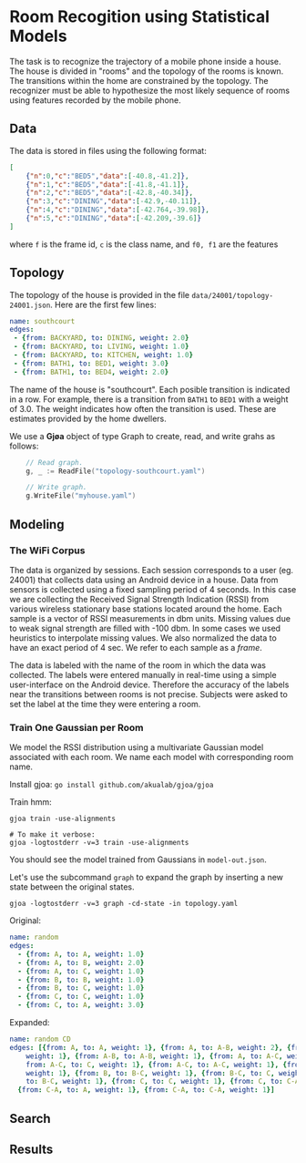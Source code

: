 # Room Recogition using Statistical Models

The task is to recognize the trajectory of a mobile phone inside a house. The house is divided in "rooms"
and the topology of the rooms is known. The transitions within the home are constrained by the topology.
The recognizer must be able to hypothesize the most likely sequence of rooms using features recorded by
the mobile phone.

## Data

The data is stored in files using the following format:

```JSON
[
    {"n":0,"c":"BED5","data":[-40.8,-41.2]},
    {"n":1,"c":"BED5","data":[-41.8,-41.1]},
    {"n":2,"c":"BED5","data":[-42.8,-40.34]},
    {"n":3,"c":"DINING","data":[-42.9,-40.11]},
    {"n":4,"c":"DINING","data":[-42.764,-39.98]},
    {"n":5,"c":"DINING","data":[-42.209,-39.6]}
]
```

where `f` is the frame id, `c` is the class name, and `f0, f1` are the features
## Topology

The topology of the house is provided in the file `data/24001/topology-24001.json`. Here are the first few lines:

```YAML
name: southcourt
edges:
 - {from: BACKYARD, to: DINING, weight: 2.0}
 - {from: BACKYARD, to: LIVING, weight: 1.0}
 - {from: BACKYARD, to: KITCHEN, weight: 1.0}
 - {from: BATH1, to: BED1, weight: 3.0}
 - {from: BATH1, to: BED4, weight: 2.0}
```

The name of the house is "southcourt". Each posible transition is indicated in a row. For example,
there is a transition from `BATH1` to `BED1` with a weight of 3.0. The weight indicates how often the
transition is used. These are estimates provided by the home dwellers.

We use a **Gjøa** object of type Graph to create, read, and write grahs as follows:

```Go
    // Read graph.
    g, _ := ReadFile("topology-southcourt.yaml")

    // Write graph.
	g.WriteFile("myhouse.yaml")
```

## Modeling


### The WiFi Corpus

The data is organized by sessions. Each session corresponds to a user (eg. 24001) that collects data using
an Android device in a house. Data from sensors is collected using a fixed sampling period of 4 seconds.
In this case we are collecting the Received Signal Strength Indication (RSSI) from various wireless stationary
base stations located around the home. Each sample is a vector of RSSI measurements in dbm units. Missing
values due to weak signal strength are filled with -100 dbm. In some cases we used heuristics to interpolate
missing values. We also normalized the data to have an exact period of 4 sec. We refer to each sample as a *frame*.

The data is labeled with the name of the room in which the data was collected. The labels were entered manually
in real-time using a simple user-interface on the Android device. Therefore the accuracy of the labels near the
transitions between rooms is not precise. Subjects were asked to set the label at the time they were entering a
room.

### Train One Gaussian per Room

We model the RSSI distribution using a multivariate Gaussian model associated with each room. We name each model with
corresponding room name.

Install gjoa: `go install github.com/akualab/gjoa/gjoa`

Train hmm:

```
gjoa train -use-alignments

# To make it verbose:
gjoa -logtostderr -v=3 train -use-alignments
```

You should see the model trained from Gaussians in `model-out.json`.

Let's use the subcommand `graph` to expand the graph by inserting a new state between the original states.

```
gjoa -logtostderr -v=3 graph -cd-state -in topology.yaml
```

Original:

```YAML
name: random
edges:
  - {from: A, to: A, weight: 1.0}
  - {from: A, to: B, weight: 2.0}
  - {from: A, to: C, weight: 1.0}
  - {from: B, to: B, weight: 1.0}
  - {from: B, to: C, weight: 1.0}
  - {from: C, to: C, weight: 1.0}
  - {from: C, to: A, weight: 3.0}
```

Expanded:

```YAML
name: random CD
edges: [{from: A, to: A, weight: 1}, {from: A, to: A-B, weight: 2}, {from: A-B, to: B,
    weight: 1}, {from: A-B, to: A-B, weight: 1}, {from: A, to: A-C, weight: 1}, {
    from: A-C, to: C, weight: 1}, {from: A-C, to: A-C, weight: 1}, {from: B, to: B,
    weight: 1}, {from: B, to: B-C, weight: 1}, {from: B-C, to: C, weight: 1}, {from: B-C,
    to: B-C, weight: 1}, {from: C, to: C, weight: 1}, {from: C, to: C-A, weight: 3},
  {from: C-A, to: A, weight: 1}, {from: C-A, to: C-A, weight: 1}]
```

## Search


## Results
